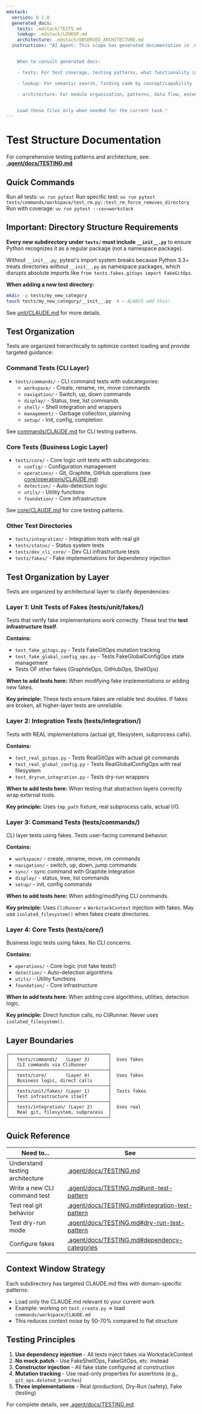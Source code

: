```yaml
---
mdstack:
  version: 0.1.0
  generated_docs:
    tests: .mdstack/TESTS.md
    lookup: .mdstack/LOOKUP.md
    architecture: .mdstack/OBSERVED_ARCHITECTURE.md
  instructions: "AI Agent: This scope has generated documentation in .mdstack/


    When to consult generated docs:

    - tests: For test coverage, testing patterns, what functionality is validated

    - lookup: For semantic search, finding code by concept/capability

    - architecture: For module organization, patterns, data flow, extension points


    Load these files only when needed for the current task."
---
```


# Test Structure Documentation

For comprehensive testing patterns and architecture, see:
**[.agent/docs/TESTING.md](../.agent/docs/TESTING.md)**

## Quick Commands

Run all tests: `uv run pytest`
Run specific test: `uv run pytest tests/commands/workspace/test_rm.py::test_rm_force_removes_directory`
Run with coverage: `uv run pytest --cov=workstack`

## Important: Directory Structure Requirements

**Every new subdirectory under `tests/` must include `__init__.py`** to ensure Python recognizes it as a regular package (not a namespace package).

Without `__init__.py`, pytest's import system breaks because Python 3.3+ treats directories without `__init__.py` as namespace packages, which disrupts absolute imports like `from tests.fakes.gitops import FakeGitOps`.

**When adding a new test directory:**

```bash
mkdir -p tests/my_new_category
touch tests/my_new_category/__init__.py  # ← ALWAYS add this!
```

See [unit/CLAUDE.md](unit/CLAUDE.md#directory-structure) for more details.

## Test Organization

Tests are organized hierarchically to optimize context loading and provide targeted guidance:

### Command Tests (CLI Layer)

- `tests/commands/` - CLI command tests with subcategories:
  - `workspace/` - Create, rename, rm, move commands
  - `navigation/` - Switch, up, down commands
  - `display/` - Status, tree, list commands
  - `shell/` - Shell integration and wrappers
  - `management/` - Garbage collection, planning
  - `setup/` - Init, config, completion

See [commands/CLAUDE.md](commands/CLAUDE.md) for CLI testing patterns.

### Core Tests (Business Logic Layer)

- `tests/core/` - Core logic unit tests with subcategories:
  - `config/` - Configuration management
  - `operations/` - Git, Graphite, GitHub operations (see [core/operations/CLAUDE.md](core/operations/CLAUDE.md))
  - `detection/` - Auto-detection logic
  - `utils/` - Utility functions
  - `foundation/` - Core infrastructure

See [core/CLAUDE.md](core/CLAUDE.md) for core testing patterns.

### Other Test Directories

- `tests/integration/` - Integration tests with real git
- `tests/status/` - Status system tests
- `tests/dev_cli_core/` - Dev CLI infrastructure tests
- `tests/fakes/` - Fake implementations for dependency injection

## Test Organization by Layer

Tests are organized by architectural layer to clarify dependencies:

### Layer 1: Unit Tests of Fakes (tests/unit/fakes/)

Tests that verify fake implementations work correctly. These test the **test infrastructure itself**.

**Contains:**

- `test_fake_gitops.py` - Tests FakeGitOps mutation tracking
- `test_fake_global_config_ops.py` - Tests FakeGlobalConfigOps state management
- Tests OF other fakes (GraphiteOps, GitHubOps, ShellOps)

**When to add tests here:** When modifying fake implementations or adding new fakes.

**Key principle:** These tests ensure fakes are reliable test doubles. If fakes are broken, all higher-layer tests are unreliable.

### Layer 2: Integration Tests (tests/integration/)

Tests with REAL implementations (actual git, filesystem, subprocess calls).

**Contains:**

- `test_real_gitops.py` - Tests RealGitOps with actual git commands
- `test_real_global_config.py` - Tests RealGlobalConfigOps with real filesystem
- `test_dryrun_integration.py` - Tests dry-run wrappers

**When to add tests here:** When testing that abstraction layers correctly wrap external tools.

**Key principle:** Uses `tmp_path` fixture, real subprocess calls, actual I/O.

### Layer 3: Command Tests (tests/commands/)

CLI layer tests using fakes. Tests user-facing command behavior.

**Contains:**

- `workspace/` - create, rename, move, rm commands
- `navigation/` - switch, up, down, jump commands
- `sync/` - sync command with Graphite integration
- `display/` - status, tree, list commands
- `setup/` - init, config commands

**When to add tests here:** When adding/modifying CLI commands.

**Key principle:** Uses `CliRunner` + `WorkstackContext` injection with fakes. May use `isolated_filesystem()` when fakes create directories.

### Layer 4: Core Tests (tests/core/)

Business logic tests using fakes. No CLI concerns.

**Contains:**

- `operations/` - Core logic (not fake tests!)
- `detection/` - Auto-detection algorithms
- `utils/` - Utility functions
- `foundation/` - Core infrastructure

**When to add tests here:** When adding core algorithms, utilities, detection logic.

**Key principle:** Direct function calls, no CliRunner. Never uses `isolated_filesystem()`.

## Layer Boundaries

```
┌─────────────────────────────────────┐
│   tests/commands/   (Layer 3)       │  Uses fakes
│   CLI commands via CliRunner        │
├─────────────────────────────────────┤
│   tests/core/       (Layer 4)       │  Uses fakes
│   Business logic, direct calls      │
├─────────────────────────────────────┤
│   tests/unit/fakes/ (Layer 1)       │  Tests fakes
│   Test infrastructure itself        │
├─────────────────────────────────────┤
│   tests/integration/ (Layer 2)      │  Uses real
│   Real git, filesystem, subprocess  │
└─────────────────────────────────────┘
```

## Quick Reference

| Need to...                      | See                                                                                                   |
| ------------------------------- | ----------------------------------------------------------------------------------------------------- |
| Understand testing architecture | [.agent/docs/TESTING.md](../.agent/docs/TESTING.md)                                                   |
| Write a new CLI command test    | [.agent/docs/TESTING.md#unit-test-pattern](../.agent/docs/TESTING.md#unit-test-pattern)               |
| Test real git behavior          | [.agent/docs/TESTING.md#integration-test-pattern](../.agent/docs/TESTING.md#integration-test-pattern) |
| Test dry-run mode               | [.agent/docs/TESTING.md#dry-run-test-pattern](../.agent/docs/TESTING.md#dry-run-test-pattern)         |
| Configure fakes                 | [.agent/docs/TESTING.md#dependency-categories](../.agent/docs/TESTING.md#dependency-categories)       |

## Context Window Strategy

Each subdirectory has targeted CLAUDE.md files with domain-specific patterns:

- Load only the CLAUDE.md relevant to your current work
- Example: working on `test_create.py` → load `commands/workspace/CLAUDE.md`
- This reduces context noise by 50-70% compared to flat structure

## Testing Principles

1. **Use dependency injection** - All tests inject fakes via WorkstackContext
2. **No mock.patch** - Use FakeShellOps, FakeGitOps, etc. instead
3. **Constructor injection** - All fake state configured at construction
4. **Mutation tracking** - Use read-only properties for assertions (e.g., `git_ops.deleted_branches`)
5. **Three implementations** - Real (production), Dry-Run (safety), Fake (testing)

For complete details, see [.agent/docs/TESTING.md](../.agent/docs/TESTING.md).
